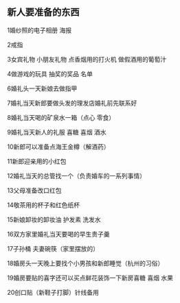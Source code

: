 ## 新人要准备的东西
 
1婚纱照的电子相册 海报
        
2戒指
  
3女宾礼物 小朋友礼物 点香烟用的打火机  做假酒用的葡萄汁
     
4做游戏的玩具 抽奖的奖品 名单
       
6婚礼头一天新娘去做指甲

7婚礼当天新郎要做头发的理发店婚礼前先联系好

8婚礼当天喝的矿泉水一箱（点心 零食）

9婚礼当天新人的礼服 喜糖 喜烟 酒水

10新郎可以准备点海王金樽（解酒药）

11新郎迎亲用的小红包

12婚礼当天的总管找一个（负责婚车的一系列事情）

13父母准备改口红包

14敬茶用的杯子和红色纸杯

15新娘卸妆的卸妆油  护发素 洗发水

16双方家里婚礼当天要喝的早生贵子羹

17子孙桶 夫妻碗筷（家里摆放的）

18婚房头一天晚上要找个小男孩和新郎睡觉（杭州的习俗）

19婚房要贴的喜字还可以买点鲜花装饰一下新房喜糖 喜烟  水果 

20创口贴（新鞋子打脚）针线备用   